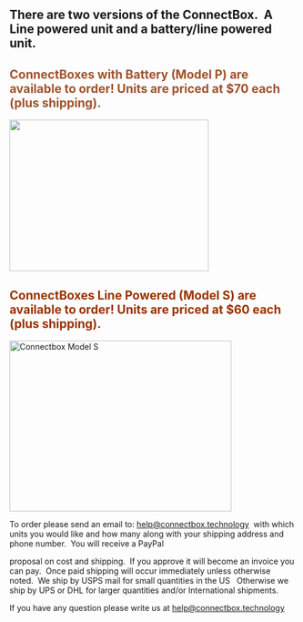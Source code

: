 <h2>There are two versions of the ConnectBox.  A Line powered unit and a battery/line powered unit.</h2>
<h2></h2>
<h2><span style="color: sienna;">ConnectBoxes with Battery (Model P) are available to order! Units are priced at $70 each (plus shipping).</span></h2>
<img class="alignnone wp-image-253" src="https://connectbox.technology/wp/wp-content/uploads/2020/09/ConnectBox-BatteryVersion6-Transparent.png" alt="" width="350" height="266" />
<h2><span style="color: #993300;">ConnectBoxes Line Powered (Model S) are available to order! Units are priced at $60 each (plus shipping).</span></h2>
<img class="alignnone wp-image-260" src="https://connectbox.technology/wp/wp-content/uploads/2020/09/ConnectBox-Non-Battery-Transparent-small-e1599057273832.png" alt="Connectbox Model S" width="390" height="300" />

To order please send an email to: help@connectbox.technology  with which units you would like and how many along with your shipping address and phone number.  You will receive a PayPal

proposal on cost and shipping.  If you approve it will become an invoice you can pay.  Once paid shipping will occur immediately unless otherwise noted.  We ship by USPS mail for small quantities in the US   Otherwise we ship by UPS or DHL for larger quantities and/or International shipments.

If you have any question please write us at help@connectbox.technology

&nbsp;
